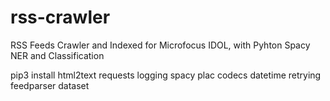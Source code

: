# rss-crawler
RSS Feeds Crawler and Indexed for Microfocus IDOL, with Pyhton Spacy NER and Classification

pip3 install html2text requests logging spacy plac codecs datetime retrying feedparser dataset
